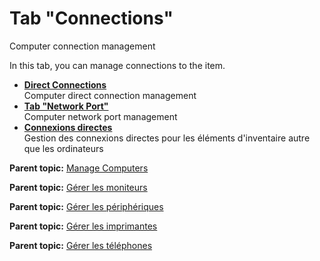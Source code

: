 Tab "Connections"
=================

Computer connection management

In this tab, you can manage connections to the item.

-   **[Direct
    Connections](../glpi/inventory_computer_connection.html)**\
     Computer direct connection management
-   **[Tab "Network Port"](../glpi/inventory_network_connection.html)**\
     Computer network port management
-   **[Connexions
    directes](../glpi/inventory_notcomputer_connection.html)**\
     Gestion des connexions directes pour les éléments d'inventaire
    autre que les ordinateurs

**Parent topic:** [Manage
Computers](../glpi/inventory_computer.html "Computers are managed from the menu Assets > Computers")

**Parent topic:** [Gérer les
moniteurs](../glpi/inventory_monitor.html "Les moniteurs se gèrent depuis le menu Parc > Moniteurs")

**Parent topic:** [Gérer les
périphériques](../glpi/inventory_peripheral.html "Les périphériques se gèrent depuis le menu Parc > Périphériques")

**Parent topic:** [Gérer les
imprimantes](../glpi/inventory_printer.html "Les imprimantes se gèrent depuis le menu Parc > Imprimantes")

**Parent topic:** [Gérer les
téléphones](../glpi/inventory_phone.html "Les téléphones se gèrent depuis le menu Parc > Téléphones ;")
